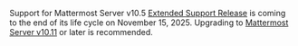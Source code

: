 <!-- Snippet include; not intended to be a standalone page -->

Support for Mattermost Server v10.5 [Extended Support Release](https://docs.mattermost.com/product-overview/release-policy.html#extended-support-releases) is coming to the end of its life cycle on November 15, 2025. Upgrading to [Mattermost Server v10.11](https://docs.mattermost.com/product-overview/mattermost-v10-changelog.html#release-v10-11-extended-support-release) or later is recommended.
